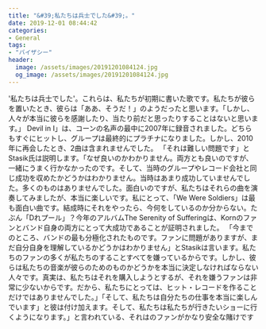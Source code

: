 ```yaml
---
title: "&#39;私たちは兵士でした&#39;。"
date: 2019-12-01 08:44:42
categories:
- General
tags:
- "バイザシー"
header:
  image: /assets/images/20191201084124.jpg
  og_image: /assets/images/20191201084124.jpg
---
```


&#39;私たちは兵士でした&#39;。これらは、私たちが初期に書いた歌です。私たちが彼らを置いたとき、彼らは「ああ、そうだ！」のようだったと思います。「しかし、人々が本当に彼らを感謝したり、当たり前だと思ったりすることはないと思います。」 Devil in I」は、コーンの名声の最中に2007年に録音されました。どちらもすぐにヒットし、グループは最終的にプラチナになりました。しかし、2010年に再会したとき、2曲は含まれませんでした。 「それは難しい問題です」とStasik氏は説明します。「なぜ良いのかわかりません。両方とも良いのですが、一緒にうまく行かなかったのです。そして、当時のグループやレコード会社と同じ成功を収めたかどうかはわかりません。当時はあまり成功していませんでした。多くのものはありませんでした。面白いのですが、私たちはそれらの曲を演奏してみましたが、本当に楽しいです。私にとって、「We Were Soldiers」は最も面白い曲です。結成時にそれをやったら、今何をしているのか分からない。たぶん「Dれプール」？今年のアルバムThe Serenity of Sufferingは、Kornのファンとバンド自身の両方にとって大成功であることが証明されました。 「今までのところ、バンドの最も分極化されたものです。ファンに問題がありますが、まだ自分自身を理解しているかどうかはわかりません」とStasikは言います。私たちのファンの多くが私たちのすることすべてを嫌っているからです。しかし、彼らは私たちの音楽が彼らのためのものかどうかを本当に決定しなければならない人々です。真実は、私たちはそれを購入しようとするが、それを嫌うファンは非常に少ないからです。だから、私たちにとっては、ヒット・レコードを作ることだけではありませんでした。」「そして、私たちは自分たちの仕事を本当に楽しんでいます」と彼は付け加えます。そして、私たちは私たちが行きたいショーに行くようになります。」と言われている、それはのファンがかなり安全な賭けです
